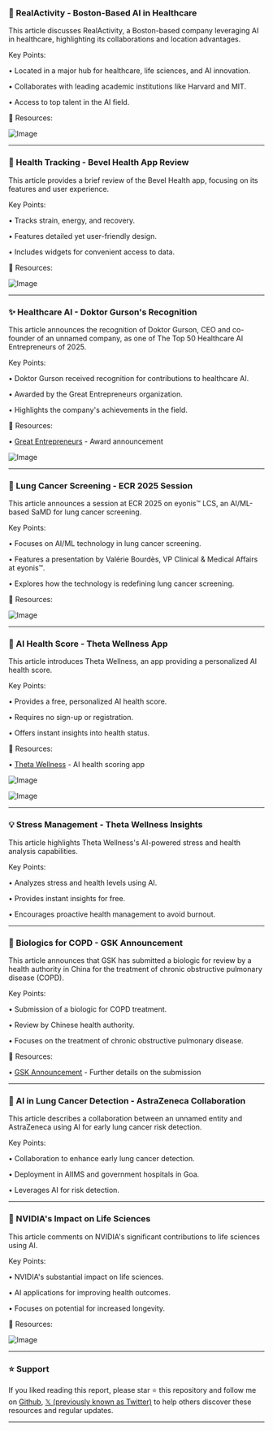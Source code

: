 ### 🤖 RealActivity - Boston-Based AI in Healthcare

This article discusses RealActivity, a Boston-based company leveraging AI in healthcare, highlighting its collaborations and location advantages.

Key Points:

•  Located in a major hub for healthcare, life sciences, and AI innovation.


•  Collaborates with leading academic institutions like Harvard and MIT.


•  Access to top talent in the AI field.


🔗 Resources:

![Image](https://pbs.twimg.com/ext_tw_video_thumb/1892929164706988032/pu/img/Q1IFcpDzzEjf-paD.jpg)


---

### 🚀 Health Tracking - Bevel Health App Review

This article provides a brief review of the Bevel Health app, focusing on its features and user experience.

Key Points:

• Tracks strain, energy, and recovery.


•  Features detailed yet user-friendly design.


• Includes widgets for convenient access to data.


🔗 Resources:

![Image](https://pbs.twimg.com/media/GkSmW1fbUAAtDk8?format=png&name=small)


---

### ✨ Healthcare AI - Doktor Gurson's Recognition

This article announces the recognition of Doktor Gurson, CEO and co-founder of an unnamed company, as one of The Top 50 Healthcare AI Entrepreneurs of 2025.

Key Points:

• Doktor Gurson received recognition for contributions to healthcare AI.


•  Awarded by the Great Entrepreneurs organization.


•  Highlights the company's achievements in the field.


🔗 Resources:

• [Great Entrepreneurs](https://hubs.la/Q037Kry70) -  Award announcement


![Image](https://pbs.twimg.com/media/GkUGBoTWgAAOYSa?format=jpg&name=small)


---

### 🤖 Lung Cancer Screening - ECR 2025 Session

This article announces a session at ECR 2025 on eyonis™ LCS, an AI/ML-based SaMD for lung cancer screening.

Key Points:

•  Focuses on AI/ML technology in lung cancer screening.


•  Features a presentation by Valérie Bourdès, VP Clinical & Medical Affairs at eyonis™.


•  Explores how the technology is redefining lung cancer screening.


🔗 Resources:

![Image](https://pbs.twimg.com/media/GkOYVpFXcAAw6xZ?format=jpg&name=small)


---

### 🚀 AI Health Score - Theta Wellness App

This article introduces Theta Wellness, an app providing a personalized AI health score.

Key Points:

• Provides a free, personalized AI health score.


•  Requires no sign-up or registration.


•  Offers instant insights into health status.


🔗 Resources:

• [Theta Wellness](https://apps.apple.com/us/app/theta-wellness/id6739960903) - AI health scoring app


![Image](https://pbs.twimg.com/media/GkN3SDQbUAUdzfW?format=jpg&name=small)


![Image](https://pbs.twimg.com/media/GkN3Kp6bUAErFj9?format=jpg&name=small)


---

### 💡 Stress Management - Theta Wellness Insights

This article highlights Theta Wellness's AI-powered stress and health analysis capabilities.

Key Points:

• Analyzes stress and health levels using AI.


• Provides instant insights for free.


•  Encourages proactive health management to avoid burnout.



---

### 🤖 Biologics for COPD - GSK Announcement

This article announces that GSK has submitted a biologic for review by a health authority in China for the treatment of chronic obstructive pulmonary disease (COPD).

Key Points:

•  Submission of a biologic for COPD treatment.


•  Review by Chinese health authority.


•  Focuses on the treatment of chronic obstructive pulmonary disease.


🔗 Resources:

• [GSK Announcement](https://gsk.to/41otUUL) - Further details on the submission


---

### 🤖 AI in Lung Cancer Detection - AstraZeneca Collaboration

This article describes a collaboration between an unnamed entity and AstraZeneca using AI for early lung cancer risk detection.

Key Points:

•  Collaboration to enhance early lung cancer detection.


•  Deployment in AIIMS and government hospitals in Goa.


•  Leverages AI for risk detection.


---

### 🤖 NVIDIA's Impact on Life Sciences

This article comments on NVIDIA's significant contributions to life sciences using AI.

Key Points:

• NVIDIA's substantial impact on life sciences.


•  AI applications for improving health outcomes.


•  Focuses on potential for increased longevity.


🔗 Resources:

![Image](https://pbs.twimg.com/media/GkKy2wMXYAABG_F?format=jpg&name=small)


---

### ⭐️ Support

If you liked reading this report, please star ⭐️ this repository and follow me on [Github](https://github.com/Drix10), [𝕏 (previously known as Twitter)](https://x.com/DRIX_10_) to help others discover these resources and regular updates.

---